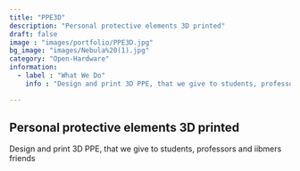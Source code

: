 ```yaml
---
title: "PPE3D"
description: "Personal protective elements 3D printed"
draft: false
image : "images/portfolio/PPE3D.jpg"
bg_image: "images/Nebula%20(1).jpg"
category: "Open-Hardware"
information:
  - label : "What We Do"
    info : "Design and print 3D PPE, that we give to students, professors and iibmers friends"

---
```


## Personal protective elements 3D printed
 
Design and print 3D PPE, that we give to students, professors and iibmers friends